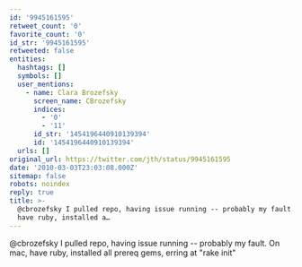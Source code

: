 ```yaml
---
id: '9945161595'
retweet_count: '0'
favorite_count: '0'
id_str: '9945161595'
retweeted: false
entities:
  hashtags: []
  symbols: []
  user_mentions:
    - name: Clara Brozefsky
      screen_name: CBrozefsky
      indices:
        - '0'
        - '11'
      id_str: '1454196440910139394'
      id: '1454196440910139394'
  urls: []
original_url: https://twitter.com/jth/status/9945161595
date: '2010-03-03T23:03:08.000Z'
sitemap: false
robots: noindex
reply: true
title: >-
  @cbrozefsky I pulled repo, having issue running -- probably my fault. On mac,
  have ruby, installed a…
---
```


@cbrozefsky I pulled repo, having issue running -- probably my fault. On mac, have ruby, installed all prereq gems, erring at "rake init"